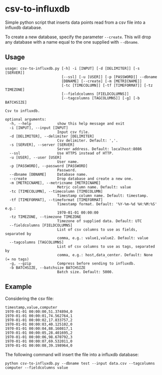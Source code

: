 # csv-to-influxdb
Simple python script that inserts data points read from a csv file into a influxdb database.

To create a new database, specify the parameter ```--create```. This will drop any database with a name equal to the one supplied with ```--dbname```.

## Usage

```
usage: csv-to-influxdb.py [-h] -i [INPUT] [-d [DELIMITER]] [-s [SERVER]]
                          [--ssl] [-u [USER]] [-p [PASSWORD]] --dbname
                          [DBNAME] [--create] [-m [METRICNAME]]
                          [-tc [TIMECOLUMN]] [-tf [TIMEFORMAT]] [-tz TIMEZONE]
                          [--fieldcolumns [FIELDCOLUMNS]]
                          [--tagcolumns [TAGCOLUMNS]] [-g] [-b BATCHSIZE]

Csv to influxdb.

optional arguments:
  -h, --help            show this help message and exit
  -i [INPUT], --input [INPUT]
                        Input csv file.
  -d [DELIMITER], --delimiter [DELIMITER]
                        Csv delimiter. Default: ','.
  -s [SERVER], --server [SERVER]
                        Server address. Default: localhost:8086
  --ssl                 Use HTTPS instead of HTTP.
  -u [USER], --user [USER]
                        User name.
  -p [PASSWORD], --password [PASSWORD]
                        Password.
  --dbname [DBNAME]     Database name.
  --create              Drop database and create a new one.
  -m [METRICNAME], --metricname [METRICNAME]
                        Metric column name. Default: value
  -tc [TIMECOLUMN], --timecolumn [TIMECOLUMN]
                        Timestamp column name. Default: timestamp.
  -tf [TIMEFORMAT], --timeformat [TIMEFORMAT]
                        Timestamp format. Default: '%Y-%m-%d %H:%M:%S' e.g.:
                        1970-01-01 00:00:00
  -tz TIMEZONE, --timezone TIMEZONE
                        Timezone of supplied data. Default: UTC
  --fieldcolumns [FIELDCOLUMNS]
                        List of csv columns to use as fields, separated by
                        comma, e.g.: value1,value2. Default: value
  --tagcolumns [TAGCOLUMNS]
                        List of csv columns to use as tags, separated by
                        comma, e.g.: host,data_center. Default: None (= no tags)
  -g, --gzip            Compress before sending to influxdb.
  -b BATCHSIZE, --batchsize BATCHSIZE
                        Batch size. Default: 5000.

```

## Example

Considering the csv file:
```
timestamp,value,computer
1970-01-01 00:00:00,51.374894,0
1970-01-01 00:00:01,74.562764,1
1970-01-01 00:00:02,17.833757,2
1970-01-01 00:00:03,40.125102,0
1970-01-01 00:00:04,88.160817,1
1970-01-01 00:00:05,28.401695,2
1970-01-01 00:00:06,98.670792,3
1970-01-01 00:00:07,69.532011,0
1970-01-01 00:00:08,39.198964,0
```

The following command will insert the file into a influxdb database:

```python csv-to-influxdb.py --dbname test --input data.csv --tagcolumns computer --fieldcolumns value```
